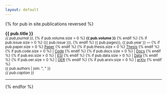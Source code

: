 ```yaml
---
layout: default
---
```


{% for pub in site.publications reversed %}
  <body>
  <b>
    {{ pub.title }}
  </b><br>
  <small>
    <i>{{ pub.journal }}</i>, 
    {% if pub.volume.size > 0 %}
        <b>{{ pub.volume }}</b>
    {% endif %}
    {% if pub.issue.size > 0 %}
        ({{ pub.issue }}), 
    {% endif %}
    {{ pub.pages}}, {{ pub.year }} &mdash; 
    {% if pub.paper.size > 0 %}
        <a href="{{ pub.paper }}">Paper</a>
    {% endif %}
    {% if pub.thesis.size > 0 %}
        <a href="{{ pub.thesis }}">Thesis</a>
    {% endif %}
    {% if pub.code.size > 0 %}
         | <a href="{{ pub.code }}">Code</a>
    {% endif %}
    {% if pub.docs.size > 0 %}
         | <a href="{{ pub.docs }}">Docs</a>
    {% endif %}
    {% if pub.esi.size > 0 %}
         | <a href="{{ pub.esi }}">ESI</a>
    {% endif %}
    {% if pub.data.size > 0 %}
         | <a href="{{ pub.data }}">Data</a>
    {% endif %}
    {% if pub.oer.size > 0 %}
         | <a href="{{ pub.oer }}">OER</a>
    {% endif %}
    {% if pub.arxiv.size > 0 %}
         | <a href="{{ pub.arxiv }}">arXiv</a>
    {% endif %}
    <br>
    {{ pub.authors | join: ", " }}
  <br>
  <i>{{ pub.caption }}</i>
  </small>
  </body>
  <hr>
{% endfor %}
